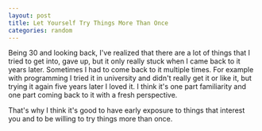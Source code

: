 ```yaml
---
layout: post
title: Let Yourself Try Things More Than Once
categories: random
---
```


Being 30 and looking back, I've realized that there are a lot of things that I
tried to get into, gave up, but it only really stuck when I came back to it
years later. Sometimes I had to come back to it multiple times. For example with
programming I tried it in university and didn't really get it or like it, but
trying it again five years later I loved it. I think it's one part familiarity
and one part coming back to it with a fresh perspective.

That's why I think it's good to have early exposure to things that interest you
and to be willing to try things more than once.